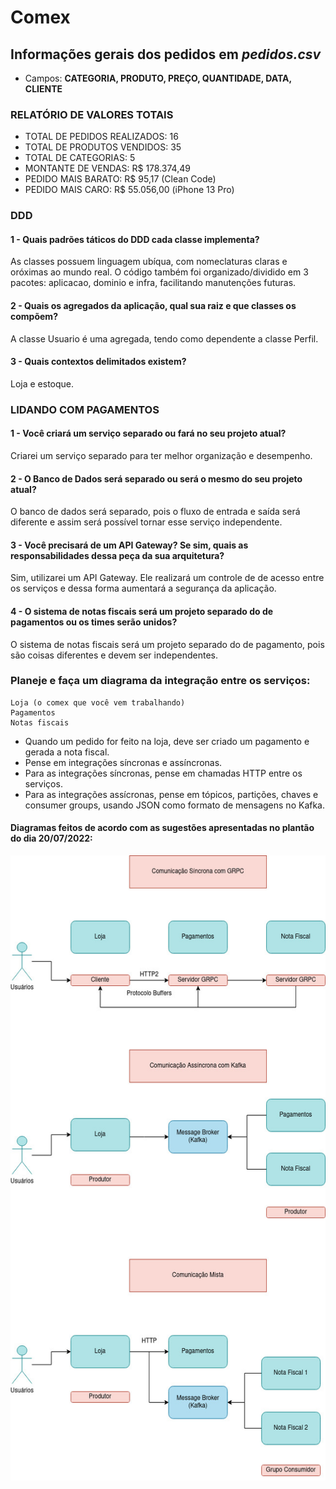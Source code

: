# Comex

## Informações gerais dos pedidos em _pedidos.csv_
- Campos: **CATEGORIA, PRODUTO, PREÇO, QUANTIDADE, DATA, CLIENTE**


### RELATÓRIO DE VALORES TOTAIS
- TOTAL DE PEDIDOS REALIZADOS: 16
- TOTAL DE PRODUTOS VENDIDOS: 35
- TOTAL DE CATEGORIAS: 5
- MONTANTE DE VENDAS: R$ 178.374,49
- PEDIDO MAIS BARATO: R$ 95,17 (Clean Code)
- PEDIDO MAIS CARO: R$ 55.056,00 (iPhone 13 Pro)


### DDD

#### 1 - Quais padrões táticos do DDD cada classe implementa?
As classes possuem linguagem ubíqua, com nomeclaturas claras e oróximas ao mundo real. O código também foi organizado/dividido em 3 pacotes: aplicacao, dominio e infra, facilitando manutenções futuras.

#### 2 - Quais os agregados da aplicação, qual sua raiz e que classes os compõem?
A classe Usuario é uma agregada, tendo como dependente a classe Perfil.

#### 3 - Quais contextos delimitados existem?
Loja e estoque.


### LIDANDO COM PAGAMENTOS

#### 1 - Você criará um serviço separado ou fará no seu projeto atual?
Criarei um serviço separado para ter melhor organização e desempenho.

#### 2 - O Banco de Dados será separado ou será o mesmo do seu projeto atual?
O banco de dados será separado, pois o fluxo de entrada e saída será diferente e assim será possível tornar esse serviço independente.

#### 3 - Você precisará de um API Gateway? Se sim, quais as responsabilidades dessa peça da sua arquitetura?
Sim, utilizarei um API Gateway. Ele realizará um controle de de acesso entre os serviços e dessa forma aumentará a segurança da aplicação.

#### 4 - O sistema de notas fiscais será um projeto separado do de pagamentos ou os times serão unidos?
O sistema de notas fiscais será um projeto separado do de pagamento, pois são coisas diferentes e devem ser independentes.


### Planeje e faça um diagrama da integração entre os serviços:

    Loja (o comex que você vem trabalhando)
    Pagamentos
    Notas fiscais

* Quando um pedido for feito na loja, deve ser criado um pagamento e gerada a nota fiscal.
* Pense em integrações síncronas e assíncronas.
* Para as integrações síncronas, pense em chamadas HTTP entre os serviços.
* Para as integrações assícronas, pense em tópicos, partições, chaves e consumer groups, usando JSON como formato de mensagens no Kafka.

#### Diagramas feitos de acordo com as sugestões apresentadas no plantão do dia 20/07/2022:

<img align="center" alt="Diagrama-servicos" height="1000" width="900" src="src/main/resources/images/Diagrama sem nome.jpg">